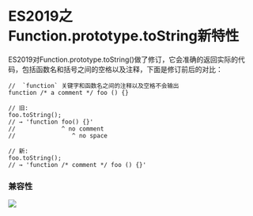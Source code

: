 # ES2019之Function.prototype.toString新特性
ES2019对Function.prototype.toString()做了修订，它会准确的返回实际的代码，包括函数名和括号之间的空格以及注释，下面是修订前后的对比：

	//  `function` 关键字和函数名之间的注释以及空格不会输出
	function /* a comment */ foo () {}
	
	// 旧:
	foo.toString();
	// → 'function foo() {}'
	//             ^ no comment
	//                ^ no space
	
	// 新:
	foo.toString();
	// → 'function /* comment */ foo () {}'
	
### 兼容性

![](https://mmbiz.qpic.cn/mmbiz_png/XsgEbl9Edml5CkJNH0TJ8cNX8TiaBoyCobIo6AQfyRSpFKUdOmLoulsYfFY4pwlAExEbP8WjxSw03QxPOqQRMqQ/0?wx_fmt=png)